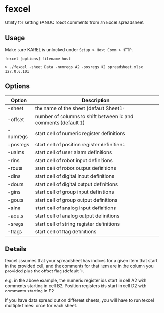 # fexcel

Utility for setting FANUC robot comments from an Excel spreadsheet.

## Usage

Make sure KAREL is unlocked under `Setup > Host Comm > HTTP`.

    fexcel [options] filename host

    > ./fexcel -sheet Data -numregs A2 -posregs D2 spreadsheet.xlsx 127.0.0.101

## Options

| Option   | Description |
| -------- | ----------- |
| -sheet   | the name of the sheet (default Sheet1) |
| -offset  | number of columns to shift between id and comments (default 1) |
| -numregs | start cell of numeric register definitions |
| -posregs | start cell of position register definitions |
| -ualms   | start cell of user alarm definitions | 
| -rins    | start cell of robot input definitions |
| -routs   | start cell of robot output definitions |
| -dins    | start cell of digital input definitions |
| -douts   | start cell of digital output definitions |
| -gins    | start cell of group input definitions |
| -gouts   | start cell of group output definitions |
| -ains    | start cell of analog input definitions |
| -aouts   | start cell of analog output definitions |
| -sregs   | start cell of string register definitions |
| -flags   | start cell of flag definitions |

## Details

fexcel assumes that your spreadsheet has indices for a given item that start
in the provided cell, and the comments for that item are in the column you
provided plus the offset flag (default 1).

e.g. in the above example, the numeric register ids start in cell A2 with
comments starting in cell B2. Position registers ids start in cell D2 with
comments starting in E2.

If you have data spread out on different sheets, you will have to run fexcel
multiple times: once for each sheet.
